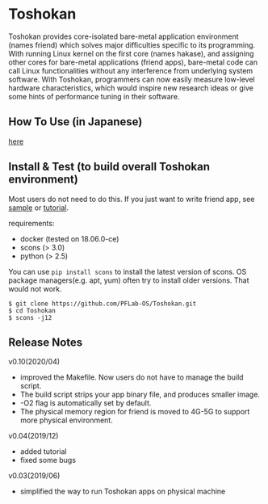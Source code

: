 # Toshokan
Toshokan provides core-isolated bare-metal application environment (names friend) which solves major difficulties specific to its programming. With running Linux kernel on the first core (names hakase), and assigning other cores for bare-metal applications (friend apps), bare-metal code can call Linux functionalities without any interference from underlying system software. With Toshokan, programmers can now easily measure low-level hardware characteristics, which would inspire new research ideas or give some hints of performance tuning in their software.

## How To Use (in Japanese)
[here](tutorial/toshokan/)

## Install & Test (to build overall Toshokan environment)
Most users do not need to do this. If you just want to write friend app, see [sample](sample/) or [tutorial](tutorial/toshokan/).

requirements:

* docker (tested on 18.06.0-ce)
* scons (> 3.0)
* python (> 2.5)

You can use `pip install scons` to install the latest version of scons.
OS package managers(e.g. apt, yum) often try to install older versions. That would not work.

```
$ git clone https://github.com/PFLab-OS/Toshokan.git
$ cd Toshokan
$ scons -j12
```

## Release Notes
v0.10(2020/04)
- improved the Makefile. Now users do not have to manage the build script.
- The build script strips your app binary file, and produces smaller image.
- -O2 flag is automatically set by default.
- The physical memory region for friend is moved to 4G-5G to support more physical environment.

v0.04(2019/12)
- added tutorial
- fixed some bugs

v0.03(2019/06)
- simplified the way to run Toshokan apps on physical machine



